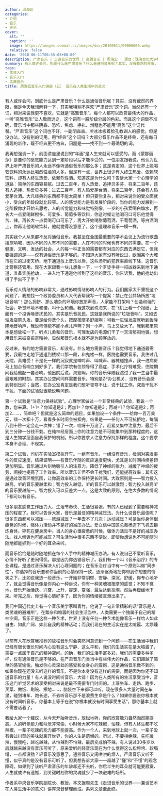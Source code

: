 ```yaml
---
author: 周海宏
categories:
- 介绍
- 音乐
- 评论
cover:
  alt: ''
  caption: ''
  image: https://images.soomal.cc/images/doc/20100611/00006006.webp
  relative: false
date: '2010-06-11T00:55:08+08:00'
description: 严肃音乐 | 走进音乐的世界 | 高雅音乐 | 周海宏 | 源自：珠海文化大讲坛 | 版权：转载 |  平均/总评分：07.75/31
summary: 有人或许会问，到底什么是严肃音乐？什么是通俗音乐呢？其实，没有截然的界限，但是今天我想解释一下，其实我特别不喜欢“严肃音乐”这个词。当然还有一个词，相对来说我更不喜欢，它就是“高雅音乐”。每个人都可以欣赏最伟大的作品，一听“高雅音乐”让人敬而远之，这个词有一股阶级分层的色彩。而且这个词很不准确，音乐当中那些阴森、恐怖、焦虑、挣扎、滑稽也不能用“高雅”这个词代替。“严肃音乐”这个词也不好……
tags:
- 古典入门
- 音乐入门
- 古典音乐
title: 周海宏音乐入门讲座（五） 音乐在人类生活中的意义
---
```


有人或许会问，到底什么是严肃音乐？什么是通俗音乐呢？其实，没有截然的界限，但是今天我想解释一下，其实我特别不喜欢“严肃音乐”这个词。当然还有一个词，相对来说我更不喜欢，它就是“高雅音乐”。每个人都可以欣赏最伟大的作品，一听“高雅音乐”让人敬而远之，这个词有一股阶级分层的色彩。而且这个词很不准确，音乐当中那些阴森、恐怖、焦虑、挣扎、滑稽也不能用“高雅”这个词代替。“严肃音乐”这个词也不好，一副阴森森、冷冰冰板着脸孔教训人的感觉。但是没办法，没有别的词用。用“经典”这个词吗？大部分音乐作品不是经典，还有每日涌现的新作，既不经典更不古典，问题是――找不到一个最确切的词。

我再想强调一下，前面讲座里说到的“年画”是人生来就可以感受的，而《蒙娜丽莎》是要你的感觉能力达到一定阶段以后才能享受的。一位朋友跟我说，他认为世界上听严肃音乐的人永远不像听通俗音乐的那么多；这是肯定的，这个世界上能喝软饮料的永远比喝烈性酒的人多。但是有一点，世界上很少有人终生热爱、依赖软饮料，却有人终生热爱、依赖烈性酒。知道这是为什么吗？告诉大家一个心理学的道路：简单的东西容易腻。过去二百年，有人热爱、追捧贝多芬，将来二百年，还有人追捧、热爱贝多芬；过去二百年，有人热爱茅台酒，将来二百年，还会有人热爱茅台酒。大凡经典的东西都不能太简单！但只要你复杂，相对来说你的受众面就小，受众的年龄段就比较窄。人的感觉能力是有发展阶段的，当你的能力发展到一定阶段你才开始去思考，人的听觉能力和味觉特别像。一岁的小孩爱喝白糖水，再长大一点爱喝鲜橙多、可爱多、葡萄多等饮料，你这时候让他喝可口可乐他觉得苦、辣。再长大一点爱喝可口可乐了，再大开始喝甜葡萄酒、干葡萄酒，等白酒喝上，你再让他喝软饮料，他就觉得没意思了。这个道理和音乐一模一样。

其实我个人从来都不反对通俗音乐，我甚至在全国最重要的学术会议上为流行歌曲摇旗呐喊，因为不同的人有不同的需要，人在不同的时候也有不同的需要。在一个健康、文明、发达的社会，人的每一种正当的需要都有对应的东西去满足它，但我要强调的是――仅有通俗音乐是不够的。不知道大家有没有听说过，欧洲某个大城市在它的过街天桥、地下通道放上音乐以后，这些场所的犯罪率直线下降，这音乐比警察还管用。现在大家跟我一块儿想象一下，一个歹徒手持一把凶器来到地下通道，准备实施抢劫，一进入地下通道他听到了这样的音乐，你告诉我，他的抢劫出得了手出不了手？

音乐对人情绪的影响非常大，通过影响情绪影响人的行为。我们国家太不重视这个问题了，我想找一个政协委员和人大代表帮我写一个提案：禁止在公共场所放“垃圾音响”！那么拥挤、那么嘈杂的环境你放那声音，人家能不打架吗？创造和谐的社会，听觉环境不和谐，叫什么和谐。我这次到珠海来，在飞机上看一个报纸，上面有一个投诉噪音扰民的，其实是乐音扰民，这就是我所说的“垃圾音响”。又如去理发店剪头发，要是给你洗个头，按摩按摩多舒服啊；可我一进理发店就听到轰隆隆地音响声，我说师傅能不能小点儿声啊？刚一小声，马上又放大了。我到那里原本是想放松一下，听点儿柔和的音乐，可理发店的电源们干了一天活郁闷地狠，想用音乐来振奋振奋精神，显然那音乐根本就不是为顾客放的。

反过来，有的地方需要音乐，却没有。什么地方需要音乐？我觉得地下通道最需要，我最怕走地下通道到楼梯口那一段，和鬼楼一样。医院也需要音乐，我住过几天院，真难受！不是死一样的沉寂就是呻吟声、叫喊声、器械碰撞声，我一进病房马上加台音响立刻好多了。我们学院有位领导得了癌症，手术化疗特难受，住院期间我给他配一套音响。他出院后说，海宏啊，你的音乐伴随我渡过了我一生当中最最艰难的时刻。其实办公空间同样需要音乐，特别是ZF办公机关，没有音乐会感到特别压抑；当然，在办公室肯定是我们想听领导不让，说干扰工作。究竟干扰不干扰，下面的试验就很能说明问题。

第一个试验是“注意力保持试验”。心理学家做过一个非常经典的试验，我说一个数，您来算。1+1=？你知道是2；再加1=？你知道是3；再减=1？你知道是2；再加2……，简单吧？但就是这么简单的题目，如果加设一个条件――给你一百万美元，错一次扣十万，看看多长时间会被扣完。结果是――任何人不可抗拒地，每隔八到十秒一定会走一次神；错了一次，哎呀十万没了，赶紧又集中注意力，最后不到三分钟一分钱不剩。在纯神经层面上你的注意力是不可能集中到那种程度的，这是人生物学层面自我保护的机制。所以你要求人注意力保持那样的程度，这个要求本身不合理、不现实。

第二个试验，司机在实验室模拟开车。一组有音乐，一组没有音乐，检测对突发事件的反应速度，结果证明――有音乐伴随的反应速度更快，尤其是长时间持续差距更加明显。音乐通过片刻地吸引人的注意力，降低了神经的张力，减缓了神经的疲劳，间接地提高了工作效率。所以音乐非但不会干扰我们，还能提高效率；其实这是通过改善环境氛围，让你高效率的工作保持更长时间。大致原则是――智力投入越高，听的音乐要越柔和；智力投入越低，听的音乐可以越激烈；智力投入越高听的音乐要越统一，智力投入可以反差大一点。这是大致的原则，在绝大多数的情况下都可以有音乐。

很多朋友感觉工作压力大、生活节奏快、生活很紧张，有的人已经到了需要精神减压的程度了。我可以告诉大家，音乐是最佳的精神减压法。为什么说音乐最佳呢？很多东西都可以减压――旅游减压？一年去不了几次；运动减压？可是当你身体很疲惫的时候，强体力活动并不是好的减压办法。爱立信中国区总裁杨迈下飞机去锻炼身体，猝死在健身房中。当人的身心很疲惫的时候，强体力活动不是好的减压办法。找人倾诉也可能减压？可生活当中很多东西不便说，即使你想说也不可能随时随地都能抓到一个好的耳朵来听。

而音乐恰恰是随时随地抓在每个人手中的精神减压办法。有人说自己不爱听音乐，心情不好听了更闹得慌。那是因为你选错音乐了。我们有一个叫《音乐治疗》的专业课程，是通过音乐解决人们心理问题的；在音乐治疗当中有一个原则叫做“同步性”，你选择的音乐要和你当前的心情保持一致，逐渐逐渐地把你带到你想要的情状之下。比如说我选一段音乐，一开始非常阴郁、安静、深沉、舒缓，你专心地听了，就会觉得音乐像是你内心一种诉说，你有一种灵魂被按摩的感觉；不知不觉地，音乐开始活跃、兴奋、上升、提速、变强，最后达到高潮，然后再缓缓地下来。听完之后，你觉得心情好多了，因为你的情绪被宣泄出来了。

我们中国近代史上有一个音乐美学家叫青竹，他说了一句非常精彩的话“音乐是人类灵魂的避难所”。在繁杂和喧嚣的社会生活当中，人类需要一个独属于自己的精神空间，音乐正是这样一种艺术，世界上没有任何一种艺术能像音乐一样给人如此自由、如此广阔、如此自我的精神活动；而我们现在的生活实在是太喧嚣、太烦燥了。

以前有人在欣赏我推荐的放松音乐时会突然间意识到一个问题――在生活当中我们已经有很长很长时间内心没有这么宁静、这么平和，我们的生活实在是太喧嚣了，需要一点属于自己的精神空间。的确，我们的生活丰富多彩，我们的需要多种多样，仅有通俗音乐是不够的。在严肃音乐门类当中有些伟大的作品，它们超越了简单的感官愉悦，触发你心灵深处的感受和全身心的震撼，这是通俗音乐做不到的。如果你现在还没去听这样的音乐，不是你本身没有这样的需要，而是因为你还不知道音乐的力量！有人说没时间听音乐，大错！因为在人类所有的生活享受当中，音乐这门听觉艺术的享受相对来说是最不需要专门时间的。上班坐车、走路、跑步、买菜、做饭、刷碗、擦地……，脑袋空下来都可以听。现在很多人大量时间在车里，碰到堵车、跑长途，不去听音乐那不是浪费生命是什么？如果你要说你根本就没有时间听音乐，你基本上等于在说“你根本就没有时间享受生活”，那你基本上就不需要活着了。

我给大家一个建议，从今天开始听音乐，放松地听，你的欣赏能力自然而然能提高。人的听觉能力和味觉非常像，小时候大家不吃辣椒，怕辣，但有人终生都不吃辣椒，一辈子吃辣的能力都不能提高。作为一个人，来到地球上就一次，一辈子没有尝过川菜的美味就离开世界，你的人生是遗憾的。所以，不要拒绝辣，先吃微辣，慢慢吃，越吃越辣，从怕辣到不怕辣，最后变成怕不辣。有人说过30多岁以后就越来越没有音乐可听了，原来爱听的轻音乐现在为什么觉得这么松垮垮、软塌塌，一点都没劲？轻音乐没意思了，通俗音乐又闹哄哄的烦人，严肃音乐又听不懂，似乎真的是没有音乐可听了。但我想告诉大家――超越了“懂”和“不懂”的观念障碍，如果到了该听严肃音乐的年龄却还不去听，你后半生的耳朵就可能要寂寞、人生就或许有遗憾，到关键时刻你的灵魂就少了一块避难的场所。

作者系中央音乐学院副院长、教授，本文据周先生《走进音乐的世界――兼谈艺术在人类生活中的意义》讲座录音整理而成。系列文章至此终。